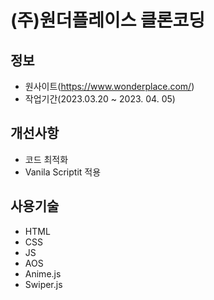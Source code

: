 # (주)원더플레이스 클론코딩

## 정보

-   원사이트(https://www.wonderplace.com/)
-   작업기간(2023.03.20 ~ 2023. 04. 05)

## 개선사항
- 코드 최적화
- Vanila Scriptit 적용


## 사용기술
- HTML
- CSS
- JS
- AOS
- Anime.js
- Swiper.js